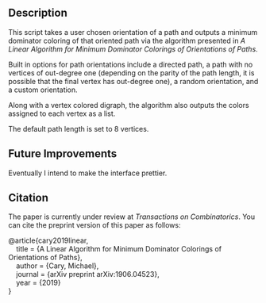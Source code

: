 ## Description

This script takes a user chosen orientation of a path and outputs a minimum dominator coloring of that oriented path via the algorithm presented in *A Linear Algorithm for Minimum Dominator Colorings of Orientations of Paths*.

Built in options for path orientations include a directed path, a path with no vertices of out-degree one (depending on the parity of the path length, it is possible that the final vertex has out-degree one), a random orientation, and a custom orientation.

Along with a vertex colored digraph, the algorithm also outputs the colors assigned to each vertex as a list.

The default path length is set to 8 vertices.

## Future Improvements

Eventually I intend to make the interface prettier.

## Citation

The paper is currently under review at *Transactions on Combinatorics*. You can cite the preprint version of this paper as follows:

@article{cary2019linear,\
&nbsp;&nbsp;&nbsp;&nbsp;title = {A Linear Algorithm for Minimum Dominator Colorings of Orientations of Paths},\
&nbsp;&nbsp;&nbsp;&nbsp;author = {Cary, Michael},\
&nbsp;&nbsp;&nbsp;&nbsp;journal = {arXiv preprint arXiv:1906.04523},\
&nbsp;&nbsp;&nbsp;&nbsp;year = {2019}\
}
